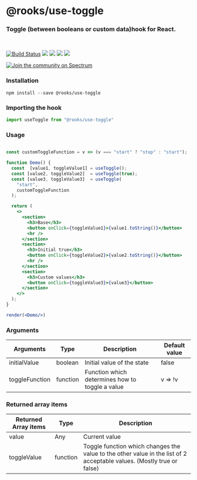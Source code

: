 # @rooks/use-toggle

### Toggle (between booleans or custom data)hook for React.
<br/>


[![Build Status](https://travis-ci.org/imbhargav5/rooks.svg?branch=master)](https://travis-ci.org/imbhargav5/rooks) ![](https://img.shields.io/npm/v/@rooks/use-toggle/latest.svg) ![](https://img.shields.io/npm/l/@rooks/use-toggle.svg) ![](https://img.shields.io/npm/dt/@rooks/use-toggle.svg) ![](https://img.shields.io/david/imbhargav5/rooks.svg?path=packages%2Ftoggle)

<a href="https://spectrum.chat/rooks"><img src="https://withspectrum.github.io/badge/badge.svg" alt="Join the community on Spectrum"/></a>

### Installation

```
npm install --save @rooks/use-toggle
```

### Importing the hook

```javascript
import useToggle from "@rooks/use-toggle"
```


### Usage

```jsx

const customToggleFunction = v => (v === "start" ? "stop" : "start");

function Demo() {
  const  [value1, toggleValue1] = useToggle();
  const [value2, toggleValue2]  = useToggle(true);
  const [value3, toggleValue3]  = useToggle(
    "start",
    customToggleFunction
  );

  return (
    <>
      <section>
        <h3>Base</h3>
        <button onClick={toggleValue1}>{value1.toString()}</button>
        <hr />
      </section>
      <section>
        <h3>Initial true</h3>
        <button onClick={toggleValue2}>{value2.toString()}</button>
        <hr />
      </section>
      <section>
        <h3>Custom values</h3>
        <button onClick={toggleValue3}>{value3}</button>
      </section>
    </>
  );
}

render(<Demo/>)
```

### Arguments

| Arguments      | Type     | Description                                     | Default value |
| -------------- | -------- | ----------------------------------------------- | ------------- |
| initialValue   | boolean  | Initial value of the state                      | false         |
| toggleFunction | function | Function which determines how to toggle a value | v => !v       |


### Returned array items

| Returned Array items | Type     | Description                                                                                                           |
| -------------------- | -------- | --------------------------------------------------------------------------------------------------------------------- |
| value                | Any      | Current value                                                                                                         |
| toggleValue          | function | Toggle function which changes the value to the other value in the list of 2 acceptable values. (Mostly true or false) |
